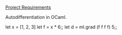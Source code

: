[Project Requirements](https://pl.cs.jhu.edu/fpse/assignments/project.html)

Autodifferentiation in OCaml.


let x = [1, 2, 3]
let f = x * 6;;
let d = ml.grad (f f f f) 5;;